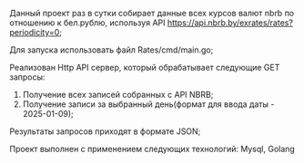 Данный проект раз в сутки собирает данные всех курсов валют nbrb по отношению к бел.рублю, используя API https://api.nbrb.by/exrates/rates?periodicity=0;

Для запуска использовать файл Rates/cmd/main.go;

Реализован Http API сервер, который обрабатывает следующие GET запросы: 
1) Получение всех записей собранных с API NBRB;
2) Получение записи за выбранный день(формат для ввода даты - 2025-01-09);

Результаты запросов приходят в формате JSON;

Проект выполнен с применением следующих технологий: Mysql, Golang